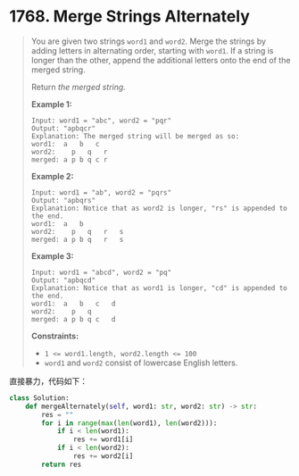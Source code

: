 # 1768. Merge Strings Alternately

> You are given two strings `word1` and `word2`. Merge the strings by adding letters in alternating order, starting with `word1`. If a string is longer than the other, append the additional letters onto the end of the merged string.
>
> Return *the merged string.*
>
>  
>
> **Example 1:**
>
> ```
> Input: word1 = "abc", word2 = "pqr"
> Output: "apbqcr"
> Explanation: The merged string will be merged as so:
> word1:  a   b   c
> word2:    p   q   r
> merged: a p b q c r
> ```
>
> **Example 2:**
>
> ```
> Input: word1 = "ab", word2 = "pqrs"
> Output: "apbqrs"
> Explanation: Notice that as word2 is longer, "rs" is appended to the end.
> word1:  a   b 
> word2:    p   q   r   s
> merged: a p b q   r   s
> ```
>
> **Example 3:**
>
> ```
> Input: word1 = "abcd", word2 = "pq"
> Output: "apbqcd"
> Explanation: Notice that as word1 is longer, "cd" is appended to the end.
> word1:  a   b   c   d
> word2:    p   q 
> merged: a p b q c   d
> ```
>
>  
>
> **Constraints:**
>
> - `1 <= word1.length, word2.length <= 100`
> - `word1` and `word2` consist of lowercase English letters.

直接暴力，代码如下：

```python
class Solution:
    def mergeAlternately(self, word1: str, word2: str) -> str:
        res = ""
        for i in range(max(len(word1), len(word2))):
            if i < len(word1):
                res += word1[i]
            if i < len(word2):
                res += word2[i]
        return res
```

